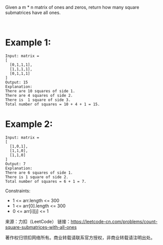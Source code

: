 ﻿﻿Given a m * n matrix of ones and zeros, return how many square submatrices have all ones.

 

# Example 1:
```
Input: matrix =
[
  [0,1,1,1],
  [1,1,1,1],
  [0,1,1,1]
]
Output: 15
Explanation: 
There are 10 squares of side 1.
There are 4 squares of side 2.
There is  1 square of side 3.
Total number of squares = 10 + 4 + 1 = 15.
```
# Example 2:
```
Input: matrix = 
[
  [1,0,1],
  [1,1,0],
  [1,1,0]
]
Output: 7
Explanation: 
There are 6 squares of side 1.  
There is 1 square of side 2. 
Total number of squares = 6 + 1 = 7.
```

Constraints:

- 1 <= arr.length <= 300
- 1 <= arr[0].length <= 300
- 0 <= arr[i][j] <= 1

来源：力扣（LeetCode）
链接：https://leetcode-cn.com/problems/count-square-submatrices-with-all-ones

著作权归领扣网络所有。商业转载请联系官方授权，非商业转载请注明出处。
